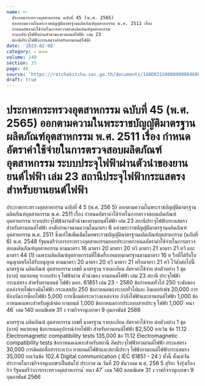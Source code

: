 ```yaml
---
name: >-
  ประกาศกระทรวงอุตสาหกรรม ฉบับที่ 45 (พ.ศ. 2565)
  ออกตามความในพระราชบัญญัติมาตรฐานผลิตภัณฑ์อุตสาหกรรม พ.ศ. 2511 เรื่อง
  กำหนดอัตราค่าใช้จ่ายในการตรวจสอบผลิตภัณฑ์อุตสาหกรรม
  ระบบประจุไฟฟ้าผ่านตัวนำของยานยนต์ไฟฟ้า เล่ม 23
  สถานีประจุไฟฟ้ากระแสตรงสำหรับยานยนต์ไฟฟ้า
date: '2023-02-08'
category: ง พิเศษ
volume: 140
section: 31
page: 46
source: 'https://ratchakitcha.soc.go.th/documents/140D031S0000000004600.pdf'
draft: true
---
```


# ประกาศกระทรวงอุตสาหกรรม ฉบับที่ 45 (พ.ศ. 2565) ออกตามความในพระราชบัญญัติมาตรฐานผลิตภัณฑ์อุตสาหกรรม พ.ศ. 2511 เรื่อง กำหนดอัตราค่าใช้จ่ายในการตรวจสอบผลิตภัณฑ์อุตสาหกรรม ระบบประจุไฟฟ้าผ่านตัวนำของยานยนต์ไฟฟ้า เล่ม 23 สถานีประจุไฟฟ้ากระแสตรงสำหรับยานยนต์ไฟฟ้า

ประกาศกระทรวงอุตสาหกรรม ฉบับที่ 4 5 (พ.ศ. 256 5) ออกตามความในพระราชบัญญัติมาตรฐานผลิตภัณฑ์อุตสาหกรรม พ.ศ. 2511 เรื่อง กำหนดอัตราค่าใช้จ่ายในการตรวจสอบผลิตภัณฑ์อุตสาหกรรม ระบบประจุไฟฟ้าผ่านตัวนำของยานยนต์ไฟฟ้า เล่ม 23 สถานีประจุไฟฟ้ากระแสตรงสำหรับยานยนต์ไฟฟ้า อาศัยอำนาจตามความในมาตรา 6 แห่งพระราชบัญญัติมาตรฐานผลิตภัณฑ์อุตสาหกรรม พ.ศ. 2511 ซึ่งแก้ไขเพิ่มเติมโดยพระราชบัญญัติมาตรฐานผลิตภัณฑ์อุตสาหกรรม (ฉบับที่ 6) พ.ศ. 2548 รัฐมนตรีว่าการกระทรวงอุตสาหกรรมออกประกาศกำหนดอัตราค่าใช้จ่ายในการตรวจสอบผลิตภัณฑ์อุตสาหกรรม ตามมาตรา 16 มาตรา 20 มาตรา 20 ทวิ มาตรา 21 มาตรา 21 ทวิ และมาตรา 44 (1) เฉพาะผลิตภัณฑ์อุตสาหกรรมที่ใช้เครื่องหมายมาตรฐานตามมาตรา 16 ห รือที่ได้รับใบอนุญาตหรือได้รับอนุญาต ตามมาตรา 20 มาตรา 20 ทวิ มาตรา 21 หรือมาตรา 21 ทวิ ไว้ดังต่อไปนี้ มาตรฐาน ผลิตภัณฑ์ อุตสาหกรรม เลขที่ มาตรฐาน รายละเอียด อัตราค่าใช้จ่าย ต่อตัวอย่าง 1 ชุด (บาท) หมายเหตุ ระบบประจุ ไฟฟ้าผ่าน ตัวนำของ ยานยนต์ไฟฟ้า เล่ม 23 สถานี ประจุไฟฟ้า กระแสตรง สำหรับยานยนต์ ไฟฟ้า มอก. 61851 เล่ม 23 - 2560 ข้อกำหนดทั่วไป 250 ระดับของแหล่งจ่ายไฟแรงดันไฟฟ้า กระแสสลับ 250 ข้อกาหนดของระบบทั่วไปและ อินเตอร์เฟซ 20,000 การป้องกันการช็อกไฟฟ้า 5,000 การเชื่อมต่อระหว่างแหล่งจ่าย กำลังไฟฟ้าและยานยนต์ไฟฟ้า 1,000 ข้อกาหนดเฉพาะสำหรับคู่เต้าต่อ ยานยนต์ 1,000 ข้อกาหนดการประกอบสายประจุ ไฟฟ้า 1,000 ้ หนา 46 ่ เลม 140 ตอนพิเศษ 31 ง ราชกิจจานุเบกษา 9 กุมภาพันธ์ 2566

มาตรฐาน ผลิตภัณฑ์ อุตสาหกรรม เลขที่ มาตรฐาน รายละเอียด อัตราค่าใช้จ่าย ต่อตัวอย่าง 1 ชุด (บาท) หมายเหตุ ข้อกาหนดอุปกรณ์จ่ายไฟฟ้า สำหรับยานยนต์ไฟฟ้า 82,500 ยกเว้น ข้อ 11.12 Electromagnetic compatibility tests 135,000 ข้อ 11.12 Electromagnetic compatibility tests ข้อกาหนดเฉพาะสำหรับสถานี อัดประจุไฟฟ้ายานยนต์ไฟฟ้า กระแสตรง 30,000 การติดต่อสื่อสารระหว่าง ยานยนต์ไฟฟ้าและสถานีประจุ ไฟฟ้ายานยนต์ไฟฟ้ากระแสตรง 35,000 ยกเว้นข้อ 102.4 Digital communication ( IEC 61851 - 24 ) ทั้งนี้ ตั้งแต่วันประกาศในราชกิจจานุเบกษาเป็นต้นไป ประกาศ ณ วันที่ 20 ธันวาคม พ.ศ. 256 5 สุริยะ จึงรุ่งเรืองกิจ รัฐมนตรีว่าการกระทรวงอุตสาหกรรม ้ หนา 47 ่ เลม 140 ตอนพิเศษ 31 ง ราชกิจจานุเบกษา 9 กุมภาพันธ์ 2566
